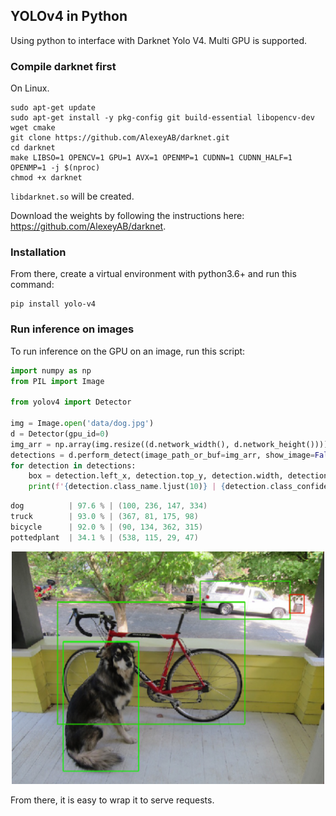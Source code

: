 ## YOLOv4 in Python

Using python to interface with Darknet Yolo V4. Multi GPU is supported.

### Compile darknet first

On Linux.
```
sudo apt-get update 
sudo apt-get install -y pkg-config git build-essential libopencv-dev wget cmake
git clone https://github.com/AlexeyAB/darknet.git
cd darknet
make LIBSO=1 OPENCV=1 GPU=1 AVX=1 OPENMP=1 CUDNN=1 CUDNN_HALF=1 OPENMP=1 -j $(nproc)
chmod +x darknet
```

`libdarknet.so` will be created.

Download the weights by following the instructions here: https://github.com/AlexeyAB/darknet.

### Installation

From there, create a virtual environment with python3.6+ and run this command:

```
pip install yolo-v4
```

### Run inference on images

To run inference on the GPU on an image, run this script:

```python
import numpy as np
from PIL import Image

from yolov4 import Detector

img = Image.open('data/dog.jpg')
d = Detector(gpu_id=0)
img_arr = np.array(img.resize((d.network_width(), d.network_height())))
detections = d.perform_detect(image_path_or_buf=img_arr, show_image=False)
for detection in detections:
    box = detection.left_x, detection.top_y, detection.width, detection.height
    print(f'{detection.class_name.ljust(10)} | {detection.class_confidence * 100:.1f} % | {box}')
```

```c
dog          | 97.6 % | (100, 236, 147, 334)
truck        | 93.0 % | (367, 81, 175, 98)
bicycle      | 92.0 % | (90, 134, 362, 315)
pottedplant  | 34.1 % | (538, 115, 29, 47)
```

<p align="center">
  <img src="misc/sample1.png" width="500">
</p>

From there, it is easy to wrap it to serve requests.
